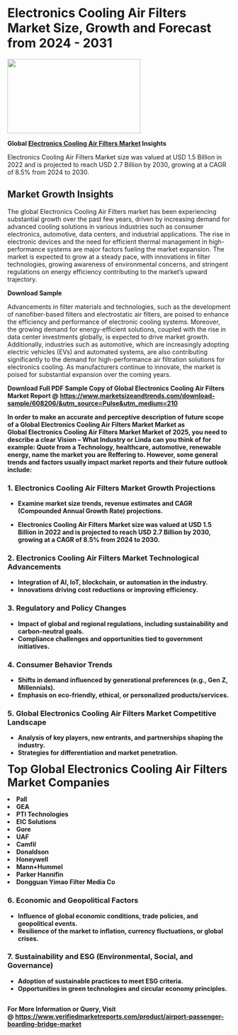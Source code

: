 <H1>Electronics Cooling Air Filters Market Size, Growth and Forecast from 2024 - 2031</H1><img class="aligncenter size-medium wp-image-584254" src="https://thirdeyenews.in/wp-content/uploads/2024/09/Global-Market-Research-300x168.jpeg" alt="" width="300" height="168" /><p><strong>Global&nbsp;<a href="https://www.marketsizeandtrends.com/download-sample/608206/&amp;utm_source=Pulse&amp;utm_medium=210">Electronics Cooling Air Filters Market</a> Insights</strong></p><p>Electronics Cooling Air Filters Market size was valued at USD 1.5 Billion in 2022 and is projected to reach USD 2.7 Billion by 2030, growing at a CAGR of 8.5% from 2024 to 2030.</p><p><h2>Market Growth Insights</h2> <p>The global Electronics Cooling Air Filters market has been experiencing substantial growth over the past few years, driven by increasing demand for advanced cooling solutions in various industries such as consumer electronics, automotive, data centers, and industrial applications. The rise in electronic devices and the need for efficient thermal management in high-performance systems are major factors fueling the market expansion. The market is expected to grow at a steady pace, with innovations in filter technologies, growing awareness of environmental concerns, and stringent regulations on energy efficiency contributing to the market’s upward trajectory.</p> <p><strong>Download Sample</strong></p> <p>Advancements in filter materials and technologies, such as the development of nanofiber-based filters and electrostatic air filters, are poised to enhance the efficiency and performance of electronic cooling systems. Moreover, the growing demand for energy-efficient solutions, coupled with the rise in data center investments globally, is expected to drive market growth. Additionally, industries such as automotive, which are increasingly adopting electric vehicles (EVs) and automated systems, are also contributing significantly to the demand for high-performance air filtration solutions for electronics cooling. As manufacturers continue to innovate, the market is poised for substantial expansion over the coming years.</p> <p><strong></p><p><span class=""><strong>Download Full PDF Sample Copy of Global Electronics Cooling Air Filters Market Report</strong> @ <a href="https://www.marketsizeandtrends.com/download-sample/608206/&amp;utm_source=Pulse&amp;utm_medium=210" target="_blank">https://www.marketsizeandtrends.com/download-sample/608206/&amp;utm_source=Pulse&amp;utm_medium=210</a></span></p><p>In order to make an accurate and perceptive description of future scope of a Global&nbsp;Electronics Cooling Air Filters Market Market as Global&nbsp;Electronics Cooling Air Filters Market Market of 2025, you need to describe a clear Vision &ndash; What Industry or Linda can you think of for example: Quote from a Technology, healthcare, automotive, renewable energy, name the market you are Reffering to. However, some general trends and factors usually impact market reports and their future outlook include:</p><h3>1.&nbsp;<strong>Electronics Cooling Air Filters Market Growth Projections</strong></h3><ul><li>Examine market size trends, revenue estimates and CAGR (Compounded Annual Growth Rate) projections.</li><li><p>Electronics Cooling Air Filters Market size was valued at USD 1.5 Billion in 2022 and is projected to reach USD 2.7 Billion by 2030, growing at a CAGR of 8.5% from 2024 to 2030.</p></li></ul><h3>2.&nbsp;<strong>Electronics Cooling Air Filters Market Technological Advancements</strong></h3><ul><li>Integration of AI, IoT, blockchain, or automation in the industry.</li><li>Innovations driving cost reductions or improving efficiency.</li></ul><h3>3.&nbsp;<strong>Regulatory and Policy Changes</strong></h3><ul><li>Impact of global and regional regulations, including sustainability and carbon-neutral goals.</li><li>Compliance challenges and opportunities tied to government initiatives.</li></ul><h3>4.&nbsp;<strong>Consumer Behavior Trends</strong></h3><ul><li>Shifts in demand influenced by generational preferences (e.g., Gen Z, Millennials).</li><li>Emphasis on eco-friendly, ethical, or personalized products/services.</li></ul><h3>5.&nbsp;<strong>Global Electronics Cooling Air Filters Market Competitive Landscape</strong></h3><ul><li>Analysis of key players, new entrants, and partnerships shaping the industry.</li><li>Strategies for differentiation and market penetration.</li></ul><p data-pm-slice="1 1 []"><span style="color: inherit; font-family: inherit; font-size: 25px;">Top Global Electronics Cooling Air Filters Market Companies</span></p><div class="" data-test-id=""><p><li>Pall</li><li> GEA</li><li> PTI Technologies</li><li> EIC Solutions</li><li> Gore</li><li> UAF</li><li> Camfil</li><li> Donaldson</li><li> Honeywell</li><li> Mann+Hummel</li><li> Parker Hannifin</li><li> Dongguan Yimao Filter Media Co</li></p></div><h3>6.&nbsp;<strong>Economic and Geopolitical Factors</strong></h3><ul><li>Influence of global economic conditions, trade policies, and geopolitical events.</li><li>Resilience of the market to inflation, currency fluctuations, or global crises.</li></ul><h3>7.&nbsp;<strong>Sustainability and ESG (Environmental, Social, and Governance)</strong></h3><ul><li>Adoption of sustainable practices to meet ESG criteria.</li><li>Opportunities in green technologies and circular economy principles.</li></ul><h2><strong style="font-size: 14px;">For More Information or Query, Visit @&nbsp;</strong><a style="background-color: #ffffff; font-size: 14px;" href="https://www.marketsizeandtrends.com/report/electronics-cooling-air-filters-market/" target="_blank">https://www.verifiedmarketreports.com/product/airport-passenger-boarding-bridge-market</a></h2>
